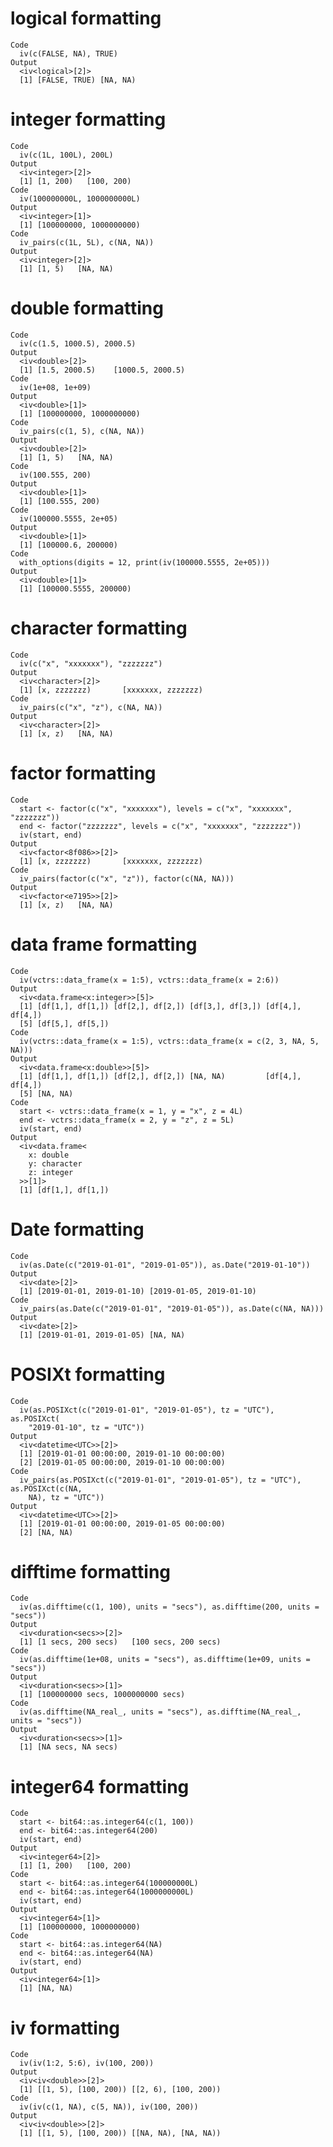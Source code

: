 # logical formatting

    Code
      iv(c(FALSE, NA), TRUE)
    Output
      <iv<logical>[2]>
      [1] [FALSE, TRUE) [NA, NA)     

# integer formatting

    Code
      iv(c(1L, 100L), 200L)
    Output
      <iv<integer>[2]>
      [1] [1, 200)   [100, 200)
    Code
      iv(100000000L, 1000000000L)
    Output
      <iv<integer>[1]>
      [1] [100000000, 1000000000)
    Code
      iv_pairs(c(1L, 5L), c(NA, NA))
    Output
      <iv<integer>[2]>
      [1] [1, 5)   [NA, NA)

# double formatting

    Code
      iv(c(1.5, 1000.5), 2000.5)
    Output
      <iv<double>[2]>
      [1] [1.5, 2000.5)    [1000.5, 2000.5)
    Code
      iv(1e+08, 1e+09)
    Output
      <iv<double>[1]>
      [1] [100000000, 1000000000)
    Code
      iv_pairs(c(1, 5), c(NA, NA))
    Output
      <iv<double>[2]>
      [1] [1, 5)   [NA, NA)
    Code
      iv(100.555, 200)
    Output
      <iv<double>[1]>
      [1] [100.555, 200)
    Code
      iv(100000.5555, 2e+05)
    Output
      <iv<double>[1]>
      [1] [100000.6, 200000)
    Code
      with_options(digits = 12, print(iv(100000.5555, 2e+05)))
    Output
      <iv<double>[1]>
      [1] [100000.5555, 200000)

# character formatting

    Code
      iv(c("x", "xxxxxxx"), "zzzzzzz")
    Output
      <iv<character>[2]>
      [1] [x, zzzzzzz)       [xxxxxxx, zzzzzzz)
    Code
      iv_pairs(c("x", "z"), c(NA, NA))
    Output
      <iv<character>[2]>
      [1] [x, z)   [NA, NA)

# factor formatting

    Code
      start <- factor(c("x", "xxxxxxx"), levels = c("x", "xxxxxxx", "zzzzzzz"))
      end <- factor("zzzzzzz", levels = c("x", "xxxxxxx", "zzzzzzz"))
      iv(start, end)
    Output
      <iv<factor<8f086>>[2]>
      [1] [x, zzzzzzz)       [xxxxxxx, zzzzzzz)
    Code
      iv_pairs(factor(c("x", "z")), factor(c(NA, NA)))
    Output
      <iv<factor<e7195>>[2]>
      [1] [x, z)   [NA, NA)

# data frame formatting

    Code
      iv(vctrs::data_frame(x = 1:5), vctrs::data_frame(x = 2:6))
    Output
      <iv<data.frame<x:integer>>[5]>
      [1] [df[1,], df[1,]) [df[2,], df[2,]) [df[3,], df[3,]) [df[4,], df[4,])
      [5] [df[5,], df[5,])
    Code
      iv(vctrs::data_frame(x = 1:5), vctrs::data_frame(x = c(2, 3, NA, 5, NA)))
    Output
      <iv<data.frame<x:double>>[5]>
      [1] [df[1,], df[1,]) [df[2,], df[2,]) [NA, NA)         [df[4,], df[4,])
      [5] [NA, NA)        
    Code
      start <- vctrs::data_frame(x = 1, y = "x", z = 4L)
      end <- vctrs::data_frame(x = 2, y = "z", z = 5L)
      iv(start, end)
    Output
      <iv<data.frame<
        x: double
        y: character
        z: integer
      >>[1]>
      [1] [df[1,], df[1,])

# Date formatting

    Code
      iv(as.Date(c("2019-01-01", "2019-01-05")), as.Date("2019-01-10"))
    Output
      <iv<date>[2]>
      [1] [2019-01-01, 2019-01-10) [2019-01-05, 2019-01-10)
    Code
      iv_pairs(as.Date(c("2019-01-01", "2019-01-05")), as.Date(c(NA, NA)))
    Output
      <iv<date>[2]>
      [1] [2019-01-01, 2019-01-05) [NA, NA)                

# POSIXt formatting

    Code
      iv(as.POSIXct(c("2019-01-01", "2019-01-05"), tz = "UTC"), as.POSIXct(
        "2019-01-10", tz = "UTC"))
    Output
      <iv<datetime<UTC>>[2]>
      [1] [2019-01-01 00:00:00, 2019-01-10 00:00:00)
      [2] [2019-01-05 00:00:00, 2019-01-10 00:00:00)
    Code
      iv_pairs(as.POSIXct(c("2019-01-01", "2019-01-05"), tz = "UTC"), as.POSIXct(c(NA,
        NA), tz = "UTC"))
    Output
      <iv<datetime<UTC>>[2]>
      [1] [2019-01-01 00:00:00, 2019-01-05 00:00:00)
      [2] [NA, NA)                                  

# difftime formatting

    Code
      iv(as.difftime(c(1, 100), units = "secs"), as.difftime(200, units = "secs"))
    Output
      <iv<duration<secs>>[2]>
      [1] [1 secs, 200 secs)   [100 secs, 200 secs)
    Code
      iv(as.difftime(1e+08, units = "secs"), as.difftime(1e+09, units = "secs"))
    Output
      <iv<duration<secs>>[1]>
      [1] [100000000 secs, 1000000000 secs)
    Code
      iv(as.difftime(NA_real_, units = "secs"), as.difftime(NA_real_, units = "secs"))
    Output
      <iv<duration<secs>>[1]>
      [1] [NA secs, NA secs)

# integer64 formatting

    Code
      start <- bit64::as.integer64(c(1, 100))
      end <- bit64::as.integer64(200)
      iv(start, end)
    Output
      <iv<integer64>[2]>
      [1] [1, 200)   [100, 200)
    Code
      start <- bit64::as.integer64(100000000L)
      end <- bit64::as.integer64(1000000000L)
      iv(start, end)
    Output
      <iv<integer64>[1]>
      [1] [100000000, 1000000000)
    Code
      start <- bit64::as.integer64(NA)
      end <- bit64::as.integer64(NA)
      iv(start, end)
    Output
      <iv<integer64>[1]>
      [1] [NA, NA)

# iv formatting

    Code
      iv(iv(1:2, 5:6), iv(100, 200))
    Output
      <iv<iv<double>>[2]>
      [1] [[1, 5), [100, 200)) [[2, 6), [100, 200))
    Code
      iv(iv(c(1, NA), c(5, NA)), iv(100, 200))
    Output
      <iv<iv<double>>[2]>
      [1] [[1, 5), [100, 200)) [[NA, NA), [NA, NA))

